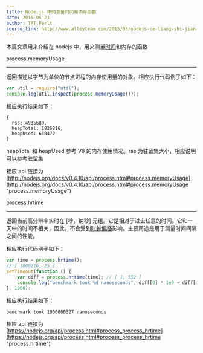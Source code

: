 ```yaml
---
title: Node.js 中的测量时间和内存函数
date: 2015-05-21
author: TAT.Perlt
source_link: http://www.alloyteam.com/2015/05/nodejs-ce-liang-shi-jian-he-nei-cun-han-shu/
---
```


<!-- {% raw %} - for jekyll -->

本篇文章用来介绍在 nodejs 中，用来测量[时间](http://baike.baidu.com/subview/4019/7140954.htm)和内存的函数

process.memoryUsage  

* * *

返回描述以字节为单位的节点进程的内存使用量的对象。相应执行代码例子如下：

```javascript
var util = require("util");
console.log(util.inspect(process.memoryUsage()));
```

相应执行结果如下：

    { 
      rss: 4935680,
      heapTotal: 1826816,
      heapUsed: 650472 
    }

heapTotal 和 heapUsed 参考 V8 的内存使用情况。rss 为驻留集大小，相应说明可以参考[驻留集](http://baike.baidu.com/view/3319068.htm "驻留集")

相应 api 链接为 [http://nodejs.org/docs/v0.4.10/api/process.html#process.memoryUsage](http://nodejs.org/docs/v0.4.10/api/process.html#process.memoryUsage "process.memoryUsage")

process.hrtime  

* * *

返回当前高分辨率实时在 \[秒，纳秒] 元组。它是相对于过去任意的时间。它和一天中的时间不相关，因此，不会受到[时钟偏移](http://zh.wikipedia.org/wiki/%E6%97%B6%E9%92%9F%E5%81%8F%E7%A7%BB "时钟偏移")影响。主要用途是用于测量时间间隔之间的性能。

相应执行代码例子如下：

```javascript
var time = process.hrtime();
// [ 1800216, 25 ]
setTimeout(function () {
    var diff = process.hrtime(time); // [ 1, 552 ]
    console.log("benchmark took %d nanoseconds", diff[0] * 1e9 + diff[1]); // benchmark took 1000000527 nanoseconds
}, 1000);
```

相应执行结果如下：

    benchmark took 1000000527 nanoseconds

相应 api 链接为 [https://nodejs.org/api/process.html#process_process_hrtime](https://nodejs.org/api/process.html#process_process_hrtime "process.hrtime")

<!-- {% endraw %} - for jekyll -->